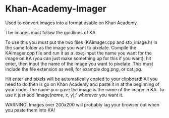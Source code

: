 # Khan-Academy-Imager
Used to convert images into a format usable on Khan Academy.

The images must follow the guidlines of KA.

To use this you must put the two files (KAImager.cpp and stb_image.h) in the same folder as the image you want to pixelate.
Compile the KAImager.cpp file and run it as a .exe; input the name you want for the image on KA (you can just make something up for this if you want), 
hit enter, then input the name of the image you want to pixelate. This must include the file extension as well, for example dog.png, or cat.jpg.

Hit enter and pixels will be automatically copied to your clipboard! All you need to do then is go on Khan Academy and paste it in at the beginning of your code.
The name you gave the image is the name of the image in KA. To use it just add 'image(*name*, x, y);' wherever you want it.

WARNING: Images over 200x200 will probably lag your browser out when you paste them into KA!
